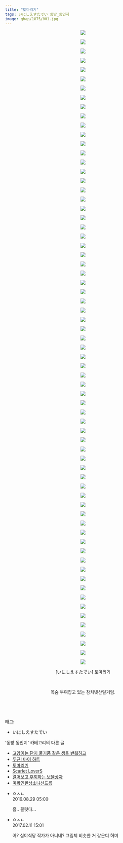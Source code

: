 ```yaml
---
title: "토마리기"
tags: いにしえすたでい 동방_동인지
image: ghap/1875/001.jpg
---
```

<div class="article">
<p style="text-align: center; clear: none; float: none;"><img src="{{ site.nasurl }}/ghap/1875/001.jpg"/></p>
<p style="text-align: center; clear: none; float: none;"><img src="{{ site.nasurl }}/ghap/1875/002.jpg"/></p>
<p style="text-align: center; clear: none; float: none;"><img src="{{ site.nasurl }}/ghap/1875/003.jpg"/></p>
<p style="text-align: center; clear: none; float: none;"><img src="{{ site.nasurl }}/ghap/1875/004.jpg"/></p>
<p style="text-align: center; clear: none; float: none;"><img src="{{ site.nasurl }}/ghap/1875/005.jpg"/></p>
<p style="text-align: center; clear: none; float: none;"><img src="{{ site.nasurl }}/ghap/1875/006.jpg"/></p>
<p style="text-align: center; clear: none; float: none;"><img src="{{ site.nasurl }}/ghap/1875/007.jpg"/></p>
<p style="text-align: center; clear: none; float: none;"><img src="{{ site.nasurl }}/ghap/1875/008.jpg"/></p>
<p style="text-align: center; clear: none; float: none;"><img src="{{ site.nasurl }}/ghap/1875/009.jpg"/></p>
<p style="text-align: center; clear: none; float: none;"><img src="{{ site.nasurl }}/ghap/1875/010.jpg"/></p>
<p style="text-align: center; clear: none; float: none;"><img src="{{ site.nasurl }}/ghap/1875/011.jpg"/></p>
<p style="text-align: center; clear: none; float: none;"><img src="{{ site.nasurl }}/ghap/1875/012.jpg"/></p>
<p style="text-align: center; clear: none; float: none;"><img src="{{ site.nasurl }}/ghap/1875/013.jpg"/></p>
<p style="text-align: center; clear: none; float: none;"><img src="{{ site.nasurl }}/ghap/1875/014.jpg"/></p>
<p style="text-align: center; clear: none; float: none;"><img src="{{ site.nasurl }}/ghap/1875/015.jpg"/></p>
<p style="text-align: center; clear: none; float: none;"><img src="{{ site.nasurl }}/ghap/1875/016.jpg"/></p>
<p style="text-align: center; clear: none; float: none;"><img src="{{ site.nasurl }}/ghap/1875/017.jpg"/></p>
<p style="text-align: center; clear: none; float: none;"><img src="{{ site.nasurl }}/ghap/1875/018.jpg"/></p>
<p style="text-align: center; clear: none; float: none;"><img src="{{ site.nasurl }}/ghap/1875/019.jpg"/></p>
<p style="text-align: center; clear: none; float: none;"><img src="{{ site.nasurl }}/ghap/1875/020.jpg"/></p>
<p style="text-align: center; clear: none; float: none;"><img src="{{ site.nasurl }}/ghap/1875/021.jpg"/></p>
<p style="text-align: center; clear: none; float: none;"><img src="{{ site.nasurl }}/ghap/1875/022.jpg"/></p>
<p style="text-align: center; clear: none; float: none;"><img src="{{ site.nasurl }}/ghap/1875/023.jpg"/></p>
<p style="text-align: center; clear: none; float: none;"><img src="{{ site.nasurl }}/ghap/1875/024.jpg"/></p>
<p style="text-align: center; clear: none; float: none;"><img src="{{ site.nasurl }}/ghap/1875/025.jpg"/></p>
<p style="text-align: center; clear: none; float: none;"><img src="{{ site.nasurl }}/ghap/1875/026.jpg"/></p>
<p style="text-align: center; clear: none; float: none;"><img src="{{ site.nasurl }}/ghap/1875/027.jpg"/></p>
<p style="text-align: center; clear: none; float: none;"><img src="{{ site.nasurl }}/ghap/1875/028.jpg"/></p>
<p style="text-align: center; clear: none; float: none;"><img src="{{ site.nasurl }}/ghap/1875/029.jpg"/></p>
<p style="text-align: center; clear: none; float: none;"><img src="{{ site.nasurl }}/ghap/1875/030.jpg"/></p>
<p style="text-align: center; clear: none; float: none;"><img src="{{ site.nasurl }}/ghap/1875/031.jpg"/></p>
<p style="text-align: center; clear: none; float: none;"><img src="{{ site.nasurl }}/ghap/1875/032.jpg"/></p>
<p style="text-align: center; clear: none; float: none;"><img src="{{ site.nasurl }}/ghap/1875/033.jpg"/></p>
<p style="text-align: center; clear: none; float: none;"><img src="{{ site.nasurl }}/ghap/1875/034.jpg"/></p>
<p style="text-align: center; clear: none; float: none;"><img src="{{ site.nasurl }}/ghap/1875/035.jpg"/></p>
<p style="text-align: center; clear: none; float: none;"><img src="{{ site.nasurl }}/ghap/1875/036.jpg"/></p>
<p style="text-align: center; clear: none; float: none;"><img src="{{ site.nasurl }}/ghap/1875/037.jpg"/></p>
<p style="text-align: center; clear: none; float: none;"><img src="{{ site.nasurl }}/ghap/1875/038.jpg"/></p>
<p style="text-align: center; clear: none; float: none;"><img src="{{ site.nasurl }}/ghap/1875/039.jpg"/></p>
<p style="text-align: center; clear: none; float: none;"><img src="{{ site.nasurl }}/ghap/1875/040.jpg"/></p>
<p style="text-align: center; clear: none; float: none;"><img src="{{ site.nasurl }}/ghap/1875/041.jpg"/></p>
<p style="text-align: center; clear: none; float: none;"><img src="{{ site.nasurl }}/ghap/1875/042.jpg"/></p>
<p style="text-align: center; clear: none; float: none;"><img src="{{ site.nasurl }}/ghap/1875/043.jpg"/></p>
<p style="text-align: center; clear: none; float: none;"><img src="{{ site.nasurl }}/ghap/1875/044.jpg"/></p>
<p style="text-align: center; clear: none; float: none;"><img src="{{ site.nasurl }}/ghap/1875/045.jpg"/></p>
<p style="text-align: center; clear: none; float: none;"><img src="{{ site.nasurl }}/ghap/1875/046.jpg"/></p>
<p style="text-align: center; clear: none; float: none;"><img src="{{ site.nasurl }}/ghap/1875/047.jpg"/></p>
<p style="text-align: center; clear: none; float: none;"><img src="{{ site.nasurl }}/ghap/1875/048.jpg"/></p>
<p style="text-align: center; clear: none; float: none;"><img src="{{ site.nasurl }}/ghap/1875/049.jpg"/></p>
<p style="text-align: center; clear: none; float: none;"><img src="{{ site.nasurl }}/ghap/1875/050.jpg"/></p>
<p style="text-align: center; clear: none; float: none;"><img src="{{ site.nasurl }}/ghap/1875/051.jpg"/></p>
<p style="text-align: center; clear: none; float: none;"><img src="{{ site.nasurl }}/ghap/1875/052.jpg"/></p>
<p style="text-align: center; clear: none; float: none;"><img src="{{ site.nasurl }}/ghap/1875/053.jpg"/></p>
<p style="text-align: center; clear: none; float: none;"><img src="{{ site.nasurl }}/ghap/1875/054.jpg"/></p>
<p style="text-align: center; clear: none; float: none;"><img src="{{ site.nasurl }}/ghap/1875/055.jpg"/></p>
<p style="text-align: center; clear: none; float: none;"><img src="{{ site.nasurl }}/ghap/1875/056.jpg"/></p>
<p style="text-align: center; clear: none; float: none;"><img src="{{ site.nasurl }}/ghap/1875/057.jpg"/></p>
<p style="text-align: center; clear: none; float: none;"><img src="{{ site.nasurl }}/ghap/1875/058.jpg"/></p>
<p style="text-align: center; clear: none; float: none;"><img src="{{ site.nasurl }}/ghap/1875/059.jpg"/></p>
<p style="text-align: center; clear: none; float: none;"><img src="{{ site.nasurl }}/ghap/1875/060.jpg"/></p>
<p style="text-align: center; clear: none; float: none;"><img src="{{ site.nasurl }}/ghap/1875/061.jpg"/></p>
<p style="text-align: center; clear: none; float: none;"><img src="{{ site.nasurl }}/ghap/1875/062.jpg"/></p>
<p style="text-align: center; clear: none; float: none;"><img src="{{ site.nasurl }}/ghap/1875/063.jpg"/></p>
<p style="text-align: center; clear: none; float: none;"><img src="{{ site.nasurl }}/ghap/1875/064.jpg"/></p>
<p style="text-align: center; clear: none; float: none;"><img src="{{ site.nasurl }}/ghap/1875/065.jpg"/></p>
<p style="text-align: center; clear: none; float: none;"><img src="{{ site.nasurl }}/ghap/1875/066.jpg"/></p>
<p style="text-align: center; clear: none; float: none;"><img src="{{ site.nasurl }}/ghap/1875/067.jpg"/></p>
<p style="text-align: center; clear: none; float: none;"><img src="{{ site.nasurl }}/ghap/1875/068.jpg"/></p>
<p style="text-align: center; clear: none; float: none;"><img src="{{ site.nasurl }}/ghap/1875/069.jpg"/></p>
<p style="text-align: center; clear: none; float: none;">[いにしえすたでい] 토마리기</p>
<p style="text-align: center; clear: none; float: none;"><br/></p>
<p style="text-align: center; clear: none; float: none;">목숨 부여잡고 있는 참치넷산일거임.</p>
<p style="text-align: center; clear: none; float: none;"><br/></p>
<p><br/></p>
</div><div class="tagTrail">
<p>태그: </p>
<ul>
<li>いにしえすたでい</li>
</ul>
</div><div class="another">
<p>'동방 동인지' 카테고리의 다른 글</p>
<ul>
<li><a href="/2016-08-27-ghap_1877">고양이는 단지 물거품 같은 생을 반복하고</a></li>
<li><a href="/2016-08-27-ghap_1876">두근! 마이 하트</a></li>
<li><a href="/2016-08-27-ghap_1875">토마리기</a></li>
<li><a href="/2016-08-27-ghap_1874">Scarlet LoverS</a></li>
<li><a href="/2016-08-27-ghap_1872">열어보고 후회하는 보물상자</a></li>
<li><a href="/2016-08-27-ghap_1871">미확인환상소녀신드롬</a></li>
</ul>
</div><div class="cb_module cb_fluid">
<div class="cb_wrt cb_profile">
<div class="comment">
<ul>
<li class="cb_thumb_off" id="comment14792704">
<div class="cb_comment_area">
<div class="cb_info_area">
<div class="cb_section">
<span class="cb_nick_name">ㅇㅅㄴ</span>
</div>
<div class="cb_section">
<span class="cb_date">2016.08.29 05:00 </span>
</div>
</div>
<div class="cb_dsc_comment">
<p class="cb_dsc">
											흠.. 꼴렷다... 
										</p>
</div>
</div></li>
<li class="cb_thumb_off" id="comment14912731">
<div class="cb_comment_area">
<div class="cb_info_area">
<div class="cb_section">
<span class="cb_nick_name">ㅇㅅㄴ</span>
</div>
<div class="cb_section">
<span class="cb_date">2017.02.11 15:01 </span>
</div>
</div>
<div class="cb_dsc_comment">
<p class="cb_dsc">
											어? 심야식당 작가가 아니네? 그림체 비슷한 거 같은디 허미
										</p>
</div>
</div></li>
</ul>
</div>
</div><!-- commentList close -->
</div>
<br/>
<p id="refer"></p>
<br/>
